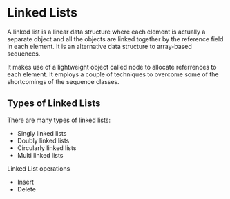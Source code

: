 # Linked Lists

A linked list is a linear data structure where each element is actually a separate object and all the objects are linked together by the reference field in each element. It is an alternative data structure to array-based sequences. 

It makes use of a lightweight object called node to allocate referrences to each element. It employs a couple of techniques to overcome some of the shortcomings of the sequence classes.

## Types of Linked Lists

There are many types of linked lists:

- Singly linked lists
- Doubly linked lists
- Circularly linked lists
- Multi linked lists

Linked List operations

- Insert
- Delete
